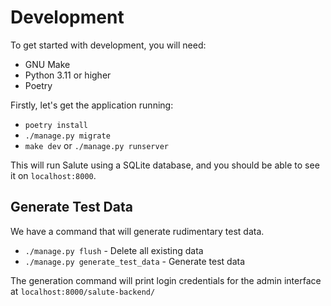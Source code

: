 # Development

To get started with development, you will need:

* GNU Make
* Python 3.11 or higher
* Poetry

Firstly, let's get the application running:

* `poetry install`
* `./manage.py migrate`
* `make dev` or `./manage.py runserver`

This will run Salute using a SQLite database, and you should be able to see it on `localhost:8000`.

## Generate Test Data

We have a command that will generate rudimentary test data.

* `./manage.py flush` - Delete all existing data
* `./manage.py generate_test_data` - Generate test data

The generation command will print login credentials for the admin interface at `localhost:8000/salute-backend/`